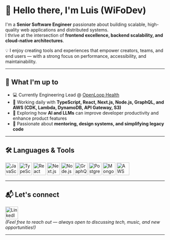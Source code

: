 # 👋 Hello there, I'm Luis (WiFoDev)

I'm a **Senior Software Engineer** passionate about building scalable, high-quality web applications and distributed systems.  
I thrive at the intersection of **frontend excellence, backend scalability, and cloud-native architectures**.  

💡 I enjoy creating tools and experiences that empower creators, teams, and end users — with a strong focus on performance, accessibility, and maintainability.

---

## 🚀 What I'm up to
- 💻 Currently Engineering Lead @ [OpenLoop Health](https://openloophealth.com/)  
- 🔧 Working daily with **TypeScript, React, Next.js, Node.js, GraphQL, and AWS (CDK, Lambda, DynamoDB, API Gateway, S3)**  
- 🌱 Exploring how **AI and LLMs** can improve developer productivity and enhance product features  
- 🤝 Passionate about **mentoring, design systems, and simplifying legacy code**  

---

## 🛠️ Languages & Tools
<p>
  <img src="https://upload.wikimedia.org/wikipedia/commons/6/6a/JavaScript-logo.png" alt="JavaScript" width="40"/>
  <img src="https://cdn.jsdelivr.net/gh/devicons/devicon/icons/typescript/typescript-original.svg" alt="TypeScript" width="40"/>
  <img src="https://cdn.jsdelivr.net/gh/devicons/devicon/icons/react/react-original.svg" alt="React" width="40"/>
  <img src="https://cdn.jsdelivr.net/gh/devicons/devicon/icons/nextjs/nextjs-original.svg" alt="Next.js" width="40"/>
  <img src="https://cdn.jsdelivr.net/gh/devicons/devicon/icons/nodejs/nodejs-original.svg" alt="Node.js" width="40"/>
  <img src="https://cdn.jsdelivr.net/gh/devicons/devicon/icons/graphql/graphql-plain.svg" alt="GraphQL" width="40"/>
  <img src="https://cdn.jsdelivr.net/gh/devicons/devicon/icons/postgresql/postgresql-original.svg" alt="PostgreSQL" width="40"/>
  <img src="https://cdn.jsdelivr.net/gh/devicons/devicon/icons/mongodb/mongodb-original.svg" alt="MongoDB" width="40"/>
  <img src="https://cdn.jsdelivr.net/gh/simple-icons/simple-icons/icons/amazonaws.svg" alt="AWS" width="40"/>
</p>

---

## 📬 Let's connect
[<img src="https://cdn3.iconfinder.com/data/icons/sociocons/256/linkedin-sociocon.png" alt="LinkedIn" width="40"/>](https://www.linkedin.com/in/luisramirez26/)  
*(Feel free to reach out — always open to discussing tech, music, and new opportunities!)*

---
